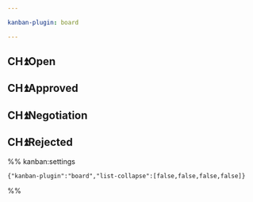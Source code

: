 ```yaml
---

kanban-plugin: board

---
```


## CH⏫Open



## CH⏫Approved



## CH⏫Negotiation



## CH⏫Rejected





%% kanban:settings
```
{"kanban-plugin":"board","list-collapse":[false,false,false,false]}
```
%%